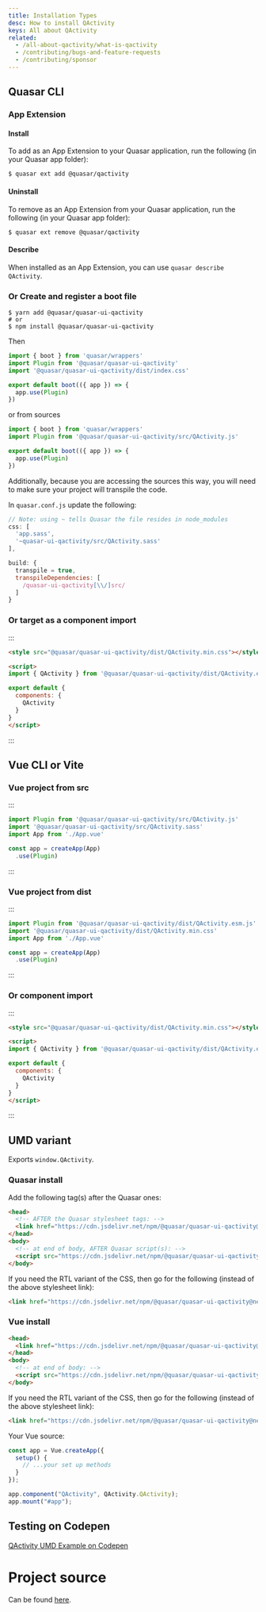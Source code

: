 ```yaml
---
title: Installation Types
desc: How to install QActivity
keys: All about QActivity
related:
  - /all-about-qactivity/what-is-qactivity
  - /contributing/bugs-and-feature-requests
  - /contributing/sponsor
---
```

## Quasar CLI

### App Extension

#### Install

To add as an App Extension to your Quasar application, run the following (in your Quasar app folder):
```
$ quasar ext add @quasar/qactivity
```

#### Uninstall

To remove as an App Extension from your Quasar application, run the following (in your Quasar app folder):
```
$ quasar ext remove @quasar/qactivity
```

#### Describe
When installed as an App Extension, you can use `quasar describe QActivity`.


### Or Create and register a boot file

```
$ yarn add @quasar/quasar-ui-qactivity
# or
$ npm install @quasar/quasar-ui-qactivity
```

Then

```js
import { boot } from 'quasar/wrappers'
import Plugin from '@quasar/quasar-ui-qactivity'
import '@quasar/quasar-ui-qactivity/dist/index.css'

export default boot(({ app }) => {
  app.use(Plugin)
})
```

or from sources

```js
import { boot } from 'quasar/wrappers'
import Plugin from '@quasar/quasar-ui-qactivity/src/QActivity.js'

export default boot(({ app }) => {
  app.use(Plugin)
})
```

Additionally, because you are accessing the sources this way, you will need to make sure your project will transpile the code.

In `quasar.conf.js` update the following:
```js
// Note: using ~ tells Quasar the file resides in node_modules
css: [
  'app.sass',
  '~quasar-ui-qactivity/src/QActivity.sass'
],

build: {
  transpile = true,
  transpileDependencies: [
    /quasar-ui-qactivity[\\/]src/
  ]
}
```

### Or target as a component import

:::
```html
<style src="@quasar/quasar-ui-qactivity/dist/QActivity.min.css"></style>

<script>
import { QActivity } from '@quasar/quasar-ui-qactivity/dist/QActivity.esm.js'

export default {
  components: {
    QActivity
  }
}
</script>
```
:::

## Vue CLI or Vite
### Vue project from src

:::
```js
import Plugin from '@quasar/quasar-ui-qactivity/src/QActivity.js'
import '@quasar/quasar-ui-qactivity/src/QActivity.sass'
import App from './App.vue'

const app = createApp(App)
  .use(Plugin)
```
:::

### Vue project from dist

:::
```js
import Plugin from '@quasar/quasar-ui-qactivity/dist/QActivity.esm.js'
import '@quasar/quasar-ui-qactivity/dist/QActivity.min.css'
import App from './App.vue'

const app = createApp(App)
  .use(Plugin)
```
:::

### Or component import

:::
```html
<style src="@quasar/quasar-ui-qactivity/dist/QActivity.min.css"></style>

<script>
import { QActivity } from '@quasar/quasar-ui-qactivity/dist/QActivity.esm.js'

export default {
  components: {
    QActivity
  }
}
</script>
```
:::

## UMD variant

Exports `window.QActivity`.

### Quasar install

Add the following tag(s) after the Quasar ones:

```html
<head>
  <!-- AFTER the Quasar stylesheet tags: -->
  <link href="https://cdn.jsdelivr.net/npm/@quasar/quasar-ui-qactivity@next/dist/QActivity.min.css" rel="stylesheet" type="text/css">
</head>
<body>
  <!-- at end of body, AFTER Quasar script(s): -->
  <script src="https://cdn.jsdelivr.net/npm/@quasar/quasar-ui-qactivity@next/dist/QActivity.umd.min.js"></script>
</body>
```
If you need the RTL variant of the CSS, then go for the following (instead of the above stylesheet link):
```html
<link href="https://cdn.jsdelivr.net/npm/@quasar/quasar-ui-qactivity@next/dist/QActivity.rtl.min.css" rel="stylesheet" type="text/css">
```

### Vue install

```html
<head>
  <link href="https://cdn.jsdelivr.net/npm/@quasar/quasar-ui-qactivity@next/dist/QActivity.min.css" rel="stylesheet" type="text/css">
</head>
<body>
  <!-- at end of body: -->
  <script src="https://cdn.jsdelivr.net/npm/@quasar/quasar-ui-qactivity@next/dist/QActivity.umd.min.js"></script>
</body>
```
If you need the RTL variant of the CSS, then go for the following (instead of the above stylesheet link):
```html
<link href="https://cdn.jsdelivr.net/npm/@quasar/quasar-ui-qactivity@next/dist/QActivity.rtl.min.css" rel="stylesheet" type="text/css">
```

Your Vue source:
```js
const app = Vue.createApp({
  setup() {
    // ...your set up methods
  }
});

app.component("QActivity", QActivity.QActivity);
app.mount("#app");
```


## Testing on Codepen
[QActivity UMD Example on Codepen](https://codepen.io/Hawkeye64/pen/WNOMGBL)

# Project source
Can be found [here](https://github.com/quasarframework/quasar-ui-qactivity/tree/next).
